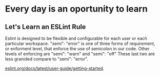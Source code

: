 # Every day is an oportunity to learn

## Let's Learn an ESLint Rule

Eslint is designed to be flexible and configurable for each user or each particular workspace. "semi": "error" is one of three forms of requirement, or enforment level, that enforce the use of semicolon in our code. Other levels of enforcing are "semi": "warn" and "semi": "off" These last two are less granided compare to "semi": "error".

[eslint.org/docs/latest/user-guide/getting-started](https://eslint.org/docs/latest/user-guide/getting-started#configuration).